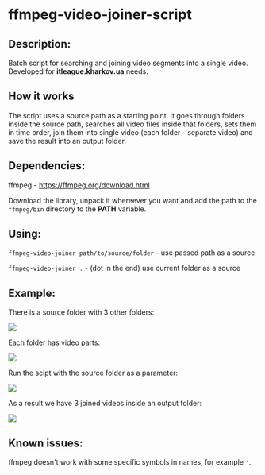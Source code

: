 # ffmpeg-video-joiner-script

## Description:
Batch script for searching and joining video segments into a single video. Developed for **itleague.kharkov.ua** needs.

## How it works
The script uses a source path as a starting point. It goes through folders inside the source path, searches all video files inside that folders, sets them in time order, join them into single video (each folder - separate video) and save the result into an output folder.

## Dependencies:
ffmpeg - https://ffmpeg.org/download.html

Download the library, unpack it whereever you want and add the path to the `ffmpeg/bin` directory to the **PATH** variable.

## Using:
`ffmpeg-video-joiner path/to/source/folder` - use passed path as a source

`ffmpeg-video-joiner .` - (dot in the end) use current folder as a source

## Example:
There is a source folder with 3 other folders:

![](https://github.com/sergeyvdovareize/ffmpeg-video-joiner-script/blob/master/screens/screen1.png)

Each folder has video parts:

![](https://github.com/sergeyvdovareize/ffmpeg-video-joiner-script/blob/master/screens/screen2.png)

Run the scipt with the source folder as a parameter:

![](https://github.com/sergeyvdovareize/ffmpeg-video-joiner-script/blob/master/screens/screen3.png)

As a result we have 3 joined videos inside an output folder:

![](https://github.com/sergeyvdovareize/ffmpeg-video-joiner-script/blob/master/screens/screen4.png)

## Known issues:

ffmpeg doesn't work with some specific symbols in names, for example `'`.
